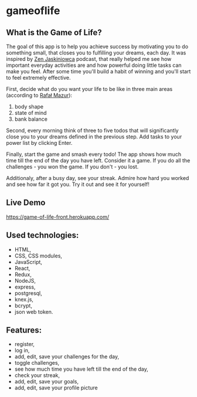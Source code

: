# gameoflife

## What is the Game of Life?

The goal of this app is to help you achieve success by motivating you to do something small, that closes you to fulfilling your dreams, each day. It was inspired by [Zen Jaskiniowca](https://zenjaskiniowca.pl/jak-wyrobic-nawyk-wygrywania/) podcast, that really helped me see how important everyday activities are and how powerful doing little tasks can make you feel. After some time you'll build a habit of winning and you'll start to feel extremely effective.

First, decide what do you want your life to be like in three main areas (according to [Rafał Mazur](https://zenjaskiniowca.pl/o-mnie/)):
1. body shape
2. state of mind
3. bank balance

Second, every morning think of three to five todos that will significantly close you to your dreams defined in the previous step. Add tasks to your power list by clicking Enter.

Finally, start the game and smash every todo! The app shows how much time till the end of the day you have left. Consider it a game. If you do all the challenges - you won the game. If you don't - you lost.

Additionaly, after a busy day, see your streak. Admire how hard you worked and see how far it got you. Try it out and see it for yourself!

## Live Demo
https://game-of-life-front.herokuapp.com/

## Used technologies:
- HTML,
- CSS, CSS modules,
- JavaScript,
- React,
- Redux,
- NodeJS,
- express,
- postgresql,
- knex.js,
- bcrypt,
- json web token.

## Features:
- register,
- log in,
- add, edit, save your challenges for the day,
- toggle challenges,
- see how much time you have left till the end of the day,
- check your streak,
- add, edit, save your goals,
- add, edit, save your profile picture

